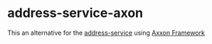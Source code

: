 # address-service-axon
This an alternative for the [address-service](https://github.com/ricardobaumann/address-service) using [Axxon Framework](https://axoniq.io/)
